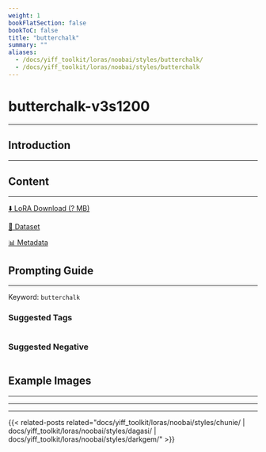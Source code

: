 ```yaml
---
weight: 1
bookFlatSection: false
bookToC: false
title: "butterchalk"
summary: ""
aliases:
  - /docs/yiff_toolkit/loras/noobai/styles/butterchalk/
  - /docs/yiff_toolkit/loras/noobai/styles/butterchalk
---
```


<!--markdownlint-disable MD025 MD033 -->

# butterchalk-v3s1200

---

## Introduction

---

## Content

---

[⬇️ LoRA Download (? MB)]()

[📐 Dataset]()

[📊 Metadata]()

## Prompting Guide

---

Keyword: `butterchalk`

### Suggested Tags

```md
```

### Suggested Negative

```md
```

## Example Images

---

<div class="image-grid">
  <div class="image-grid-container">
    <a href="">
    </a>
    <a href="">
    </a>
  </div>
</div>

---

---

{{< related-posts related="docs/yiff_toolkit/loras/noobai/styles/chunie/ | docs/yiff_toolkit/loras/noobai/styles/dagasi/ | docs/yiff_toolkit/loras/noobai/styles/darkgem/" >}}
